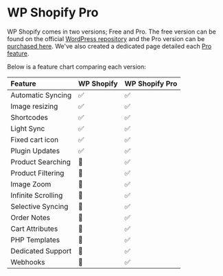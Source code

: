 # WP Shopify Pro

WP Shopify comes in two versions; Free and Pro. The free version can be found on the official [WordPress repository](https://wordpress.org/plugins/wpshopify/) and the Pro version can be [purchased here](https://wpshop.io/purchase). We've also created a dedicated page detailed each [Pro feature](https://wpshopify-web.loc/pro/).

Below is a feature chart comparing each version:

| Feature            | WP Shopify                     | WP Shopify Pro                 |
| :----------------- | :----------------------------- | :----------------------------- |
| Automatic Syncing  | <span class="icon-l">✅</span> | <span class="icon-l">✅</span> |
| Image resizing     | <span class="icon-l">✅</span> | <span class="icon-l">✅</span> |
| Shortcodes         | <span class="icon-l">✅</span> | <span class="icon-l">✅</span> |
| Light Sync         | <span class="icon-l">✅</span> | <span class="icon-l">✅</span> |
| Fixed cart icon    | <span class="icon-l">✅</span> | <span class="icon-l">✅</span> |
| Plugin Updates     | <span class="icon-l">✅</span> | <span class="icon-l">✅</span> |
| Product Searching  | <span class="icon-l">🚫</span> | <span class="icon-l">✅</span> |
| Product Filtering  | <span class="icon-l">🚫</span> | <span class="icon-l">✅</span> |
| Image Zoom         | <span class="icon-l">🚫</span> | <span class="icon-l">✅</span> |
| Infinite Scrolling | <span class="icon-l">🚫</span> | <span class="icon-l">✅</span> |
| Selective Syncing  | <span class="icon-l">🚫</span> | <span class="icon-l">✅</span> |
| Order Notes        | <span class="icon-l">🚫</span> | <span class="icon-l">✅</span> |
| Cart Attributes    | <span class="icon-l">🚫</span> | <span class="icon-l">✅</span> |
| PHP Templates      | <span class="icon-l">🚫</span> | <span class="icon-l">✅</span> |
| Dedicated Support  | <span class="icon-l">🚫</span> | <span class="icon-l">✅</span> |
| Webhooks           | <span class="icon-l">🚫</span> | <span class="icon-l">✅</span> |
